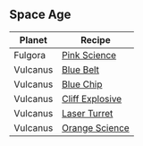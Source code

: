 ## Space Age

| Planet   | Recipe  |
|----------|---------|
| Fulgora  | [Pink Science](./space_age/fulgora/pink_science.md) |
| Vulcanus | [Blue Belt](./space_age/vulcanus/blue_belt.md) |
| Vulcanus | [Blue Chip](./space_age/vulcanus/blue_chip.md) |
| Vulcanus | [Cliff Explosive](./space_age/vulcanus/cliff_explosive.md) |
| Vulcanus | [Laser Turret](./space_age/vulcanus/laser_turret.md) |
| Vulcanus | [Orange Science](./space_age/vulcanus/orange_science.md) |
